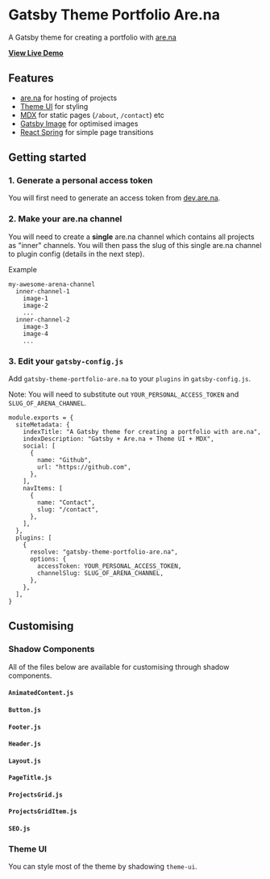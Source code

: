 # Gatsby Theme Portfolio Are.na

A Gatsby theme for creating a portfolio with [are.na](https://are.na/)

**[View Live Demo](https://gatsby-theme-portfolio-arena.netlify.com/)**

## Features

- [are.na](https://are.na/) for hosting of projects
- [Theme UI](https://theme-ui.com) for styling
- [MDX](https://mdxjs.com/) for static pages (`/about`, `/contact`) etc
- [Gatsby Image](https://www.gatsbyjs.org/packages/gatsby-image/) for optimised images
- [React Spring](https://github.com/react-spring/react-spring) for simple page transitions

## Getting started

### 1. Generate a personal access token

You will first need to generate an access token from [dev.are.na](https://dev.are.na/).

### 2. Make your are.na channel

You will need to create a **single** are.na channel which contains all projects as "inner" channels. You will then pass the slug of this single are.na channel to plugin config (details in the next step).

Example

```
my-awesome-arena-channel
  inner-channel-1
    image-1
    image-2
    ...
  inner-channel-2
    image-3
    image-4
    ...
```

### 3. Edit your `gatsby-config.js`

Add `gatsby-theme-portfolio-are.na` to your `plugins` in `gatsby-config.js`.

Note: You will need to substitute out `YOUR_PERSONAL_ACCESS_TOKEN` and `SLUG_OF_ARENA_CHANNEL`.

```
module.exports = {
  siteMetadata: {
    indexTitle: "A Gatsby theme for creating a portfolio with are.na",
    indexDescription: "Gatsby + Are.na + Theme UI + MDX",
    social: [
      {
        name: "Github",
        url: "https://github.com",
      },
    ],
    navItems: [
      {
        name: "Contact",
        slug: "/contact",
      },
    ],
  },
  plugins: [
    {
      resolve: "gatsby-theme-portfolio-are.na",
      options: {
        accessToken: YOUR_PERSONAL_ACCESS_TOKEN,
        channelSlug: SLUG_OF_ARENA_CHANNEL,
      },
    },
  ],
}

```

## Customising

### Shadow Components

All of the files below are available for customising through shadow components.

#### `AnimatedContent.js`

#### `Button.js`

#### `Footer.js`

#### `Header.js`

#### `Layout.js`

#### `PageTitle.js`

#### `ProjectsGrid.js`

#### `ProjectsGridItem.js`

#### `SEO.js`

### Theme UI

You can style most of the theme by shadowing `theme-ui`.
